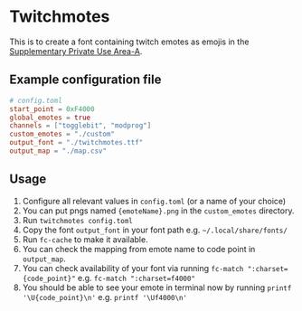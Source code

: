 # Twitchmotes
This is to create a font containing twitch emotes as emojis in the [Supplementary Private Use Area-A](https://en.wikipedia.org/wiki/Private_Use_Areas#PUA-A).

## Example configuration file
```toml
# config.toml
start_point = 0xF4000
global_emotes = true
channels = ["togglebit", "modprog"]
custom_emotes = "./custom"
output_font = "./twitchmotes.ttf"
output_map = "./map.csv"
```

## Usage
1. Configure all relevant values in `config.toml` (or a name of your choice)
2. You can put pngs named `{emoteName}.png` in the `custom_emotes` directory.
3. Run `twitchmotes config.toml`
4. Copy the font `output_font` in your font path e.g. `~/.local/share/fonts/`
5. Run `fc-cache` to make it available.
6. You can check the mapping from emote name to code point in `output_map`.
7. You can check availability of your font via running `fc-match ":charset={code_point}"` e.g. `fc-match ":charset=f4000"`
8. You should be able to see your emote in terminal now by running `printf '\U{code_point}\n'` e.g. `printf '\Uf4000\n'`

